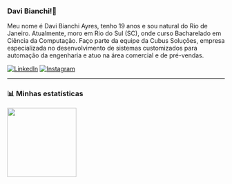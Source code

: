 ### Davi Bianchi!👋

Meu nome é Davi Bianchi Ayres, tenho 19 anos e sou natural do Rio de Janeiro. Atualmente, moro em Rio do Sul (SC), onde curso Bacharelado em Ciência da Computação. Faço parte da equipe da Cubus Soluções, empresa especializada no desenvolvimento de sistemas customizados para automação da engenharia e atuo na área comercial e de pré-vendas.

[![Linkedln](https://img.shields.io/badge/LinkedIn-0077B5?style=for-the-badge&logo=linkedin&logoColor=white)](https://www.linkedin.com/in/davi-bianchi-ayres-656783356/)
[![Instagram](https://img.shields.io/badge/Instagram-E4405F?style=for-the-badge&logo=instagram&logoColor=white
)](https://www.instagram.com/davi_bianchiayres/)

---

<h3 align=>📊 Minhas estatísticas</h3>
<p align=>
  <img 
    height="160" 
    src="https://github-readme-stats.vercel.app/api/top-langs/?username=Davibianchi01&theme=tokyonight&layout=compact&custom_title=Linguagens&langs_count=9" 
  />
</p>
